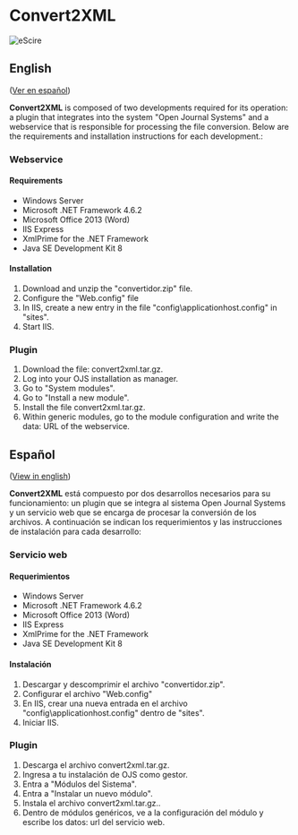 # Convert2XML

![eScire](http://escire.net/convert2xml/logo_convert2xml.jpg)

## English
\([Ver en español](#español)\)

**Convert2XML** is composed of two developments required for its operation: a plugin that integrates into the system "Open Journal Systems" and a webservice that is responsible for processing the file conversion. Below are the requirements and installation instructions for each development.:

### Webservice

#### Requirements
- Windows Server
- Microsoft .NET Framework 4.6.2
- Microsoft Office 2013 (Word)
- IIS Express
- XmlPrime for the .NET Framework
- Java SE Development Kit 8

#### Installation

1. Download and unzip the "convertidor.zip" file.
2. Configure the "Web.config" file
3. In IIS, create a new entry in the file "config\applicationhost.config" in "sites".
4. Start IIS.

### Plugin

1. Download the file: convert2xml.tar.gz.
2. Log into your OJS installation as manager.
3. Go to "System modules".
4. Go to "Install a new module".
5. Install the file convert2xml.tar.gz.
6. Within generic modules, go to the module configuration and write the data: URL of the webservice. 

## Español
\([View in english](#english)\)

**Convert2XML** está compuesto por dos desarrollos necesarios para su funcionamiento: un plugin que se integra al sistema Open Journal Systems y un servicio web que se encarga de procesar la conversión de los archivos. A continuación se indican los requerimientos y las instrucciones de instalación para cada desarrollo:

### Servicio web

#### Requerimientos
- Windows Server
- Microsoft .NET Framework 4.6.2
- Microsoft Office 2013 (Word)
- IIS Express 
- XmlPrime for the .NET Framework
- Java SE Development Kit 8

#### Instalación

1. Descargar y descomprimir el archivo "convertidor.zip".
2. Configurar el archivo "Web.config"
3. En IIS, crear una nueva entrada en el archivo "config\applicationhost.config" dentro de "sites".
4. Iniciar IIS.

### Plugin

1. Descarga el archivo convert2xml.tar.gz.
2. Ingresa a tu instalación de OJS como gestor.
3. Entra a "Módulos del Sistema".
4. Entra a "Instalar un nuevo módulo".
5. Instala el archivo convert2xml.tar.gz..
6. Dentro de módulos genéricos, ve a la configuración del módulo y escribe los datos: url del servicio web. 
